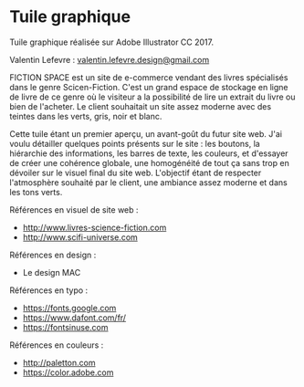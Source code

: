 # Tuile graphique
Tuile graphique réalisée sur Adobe Illustrator CC 2017.


Valentin Lefevre : valentin.lefevre.design@gmail.com

FICTION SPACE est un site de e-commerce vendant des livres spécialisés dans le genre Scicen-Fiction.
C'est un grand espace de stockage  en ligne de livre de ce genre où le visiteur a la possibilité de lire un extrait du livre ou bien de l'acheter. Le client souhaitait un site assez moderne avec des teintes dans les verts, gris, noir et blanc.

Cette tuile étant un premier aperçu, un avant-goût du futur site web. J'ai voulu détailler quelques points présents sur le site : les boutons, la hiérarchie des informations, les barres de texte, les couleurs, et d'essayer de créer une cohérence globale, une homogénéité de tout ça sans trop en dévoiler sur le visuel final du site web.
L'objectif étant de respecter l'atmosphère souhaité par le client, une ambiance assez moderne et dans les tons verts.


Références en visuel de site web :
- http://www.livres-science-fiction.com
- http://www.scifi-universe.com

Références en design :
- Le design MAC

Références en typo :
- https://fonts.google.com
- https://www.dafont.com/fr/
- https://fontsinuse.com

Références en couleurs :
- http://paletton.com
- https://color.adobe.com
